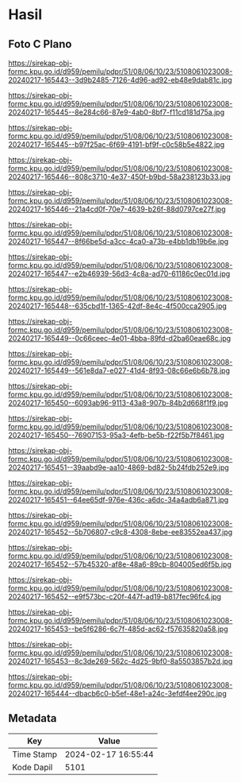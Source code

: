# Hasil

## Foto C Plano

https://sirekap-obj-formc.kpu.go.id/d959/pemilu/pdpr/51/08/06/10/23/5108061023008-20240217-165443--3d9b2485-7126-4d96-ad92-eb48e9dab81c.jpg

https://sirekap-obj-formc.kpu.go.id/d959/pemilu/pdpr/51/08/06/10/23/5108061023008-20240217-165445--8e284c66-87e9-4ab0-8bf7-f11cd181d75a.jpg

https://sirekap-obj-formc.kpu.go.id/d959/pemilu/pdpr/51/08/06/10/23/5108061023008-20240217-165445--b97f25ac-6f69-4191-bf9f-c0c58b5e4822.jpg

https://sirekap-obj-formc.kpu.go.id/d959/pemilu/pdpr/51/08/06/10/23/5108061023008-20240217-165446--808c3710-4e37-450f-b9bd-58a238123b33.jpg

https://sirekap-obj-formc.kpu.go.id/d959/pemilu/pdpr/51/08/06/10/23/5108061023008-20240217-165446--21a4cd0f-70e7-4639-b26f-88d0797ce27f.jpg

https://sirekap-obj-formc.kpu.go.id/d959/pemilu/pdpr/51/08/06/10/23/5108061023008-20240217-165447--8f66be5d-a3cc-4ca0-a73b-e4bb1db19b6e.jpg

https://sirekap-obj-formc.kpu.go.id/d959/pemilu/pdpr/51/08/06/10/23/5108061023008-20240217-165447--e2b46939-56d3-4c8a-ad70-61186c0ec01d.jpg

https://sirekap-obj-formc.kpu.go.id/d959/pemilu/pdpr/51/08/06/10/23/5108061023008-20240217-165448--635cbd1f-1365-42df-8e4c-4f500cca2905.jpg

https://sirekap-obj-formc.kpu.go.id/d959/pemilu/pdpr/51/08/06/10/23/5108061023008-20240217-165449--0c66ceec-4e01-4bba-89fd-d2ba60eae68c.jpg

https://sirekap-obj-formc.kpu.go.id/d959/pemilu/pdpr/51/08/06/10/23/5108061023008-20240217-165449--561e8da7-e027-41d4-8f93-08c66e6b6b78.jpg

https://sirekap-obj-formc.kpu.go.id/d959/pemilu/pdpr/51/08/06/10/23/5108061023008-20240217-165450--6093ab96-9113-43a8-907b-84b2d668f1f9.jpg

https://sirekap-obj-formc.kpu.go.id/d959/pemilu/pdpr/51/08/06/10/23/5108061023008-20240217-165450--76907153-95a3-4efb-be5b-f22f5b7f8461.jpg

https://sirekap-obj-formc.kpu.go.id/d959/pemilu/pdpr/51/08/06/10/23/5108061023008-20240217-165451--39aabd9e-aa10-4869-bd82-5b24fdb252e9.jpg

https://sirekap-obj-formc.kpu.go.id/d959/pemilu/pdpr/51/08/06/10/23/5108061023008-20240217-165451--64ee65df-976e-436c-a6dc-34a4adb6a871.jpg

https://sirekap-obj-formc.kpu.go.id/d959/pemilu/pdpr/51/08/06/10/23/5108061023008-20240217-165452--5b706807-c9c8-4308-8ebe-ee83552ea437.jpg

https://sirekap-obj-formc.kpu.go.id/d959/pemilu/pdpr/51/08/06/10/23/5108061023008-20240217-165452--57b45320-af8e-48a6-89cb-804005ed6f5b.jpg

https://sirekap-obj-formc.kpu.go.id/d959/pemilu/pdpr/51/08/06/10/23/5108061023008-20240217-165452--e9f573bc-c20f-447f-ad19-b817fec96fc4.jpg

https://sirekap-obj-formc.kpu.go.id/d959/pemilu/pdpr/51/08/06/10/23/5108061023008-20240217-165453--be5f6286-6c7f-485d-ac62-f57635820a58.jpg

https://sirekap-obj-formc.kpu.go.id/d959/pemilu/pdpr/51/08/06/10/23/5108061023008-20240217-165453--8c3de269-562c-4d25-9bf0-8a5503857b2d.jpg

https://sirekap-obj-formc.kpu.go.id/d959/pemilu/pdpr/51/08/06/10/23/5108061023008-20240217-165444--dbacb6c0-b5ef-48e1-a24c-3efdf4ee290c.jpg


## Metadata

| Key        | Value               |
| ---------- | ------------------- |
| Time Stamp | 2024-02-17 16:55:44 |
| Kode Dapil | 5101                |



